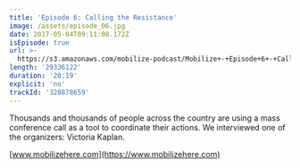 ```yaml
---
title: 'Episode 6: Calling the Resistance'
image: /assets/episode_06.jpg
date: 2017-05-04T09:11:08.172Z
isEpisode: true
url: >-
  https://s3.amazonaws.com/mobilize-podcast/Mobilize+-+Episode+6+-+Calling+the+Resistance.mp3
length: '29336122'
duration: '20:19'
explicit: 'no'
trackId: '320878659'
---
```

Thousands and thousands of people across the country are using a mass conference call as a tool to coordinate their actions. We interviewed one of the organizers: Victoria Kaplan.

[www.mobilizehere.com](https://www.mobilizehere.com)





